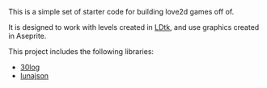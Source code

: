 This is a simple set of starter code for building love2d games off of.

It is designed to work with levels created in [LDtk](ldtk.io/), and use graphics created in Aseprite.

This project includes the following libraries:
- [30log](https://github.com/Yonaba/30log)
- [lunajson](https://github.com/grafi-tt/lunajson)